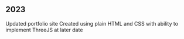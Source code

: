 ## 2023

Updated portfolio site
Created using plain HTML and CSS with ability to implement ThreeJS at later date

